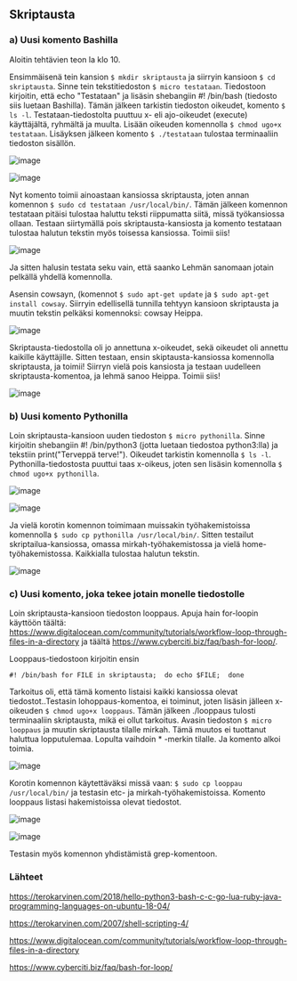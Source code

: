 ## Skriptausta

### a) Uusi komento Bashilla

Aloitin tehtävien teon la klo 10. 

Ensimmäisenä tein kansion `$ mkdir skriptausta` ja siirryin kansioon `$ cd skriptausta`. Sinne tein tekstitiedoston `$ micro testataan`. Tiedostoon kirjoitin, että echo "Testataan" ja lisäsin shebangiin #! /bin/bash (tiedosto siis luetaan Bashilla). Tämän jälkeen tarkistin tiedoston oikeudet, komento `$ ls -l`. Testataan-tiedostolta puuttuu x- eli ajo-oikeudet (execute) käyttäjältä, ryhmältä ja muulta. Lisään oikeuden komennolla `$ chmod ugo+x testataan`.  Lisäyksen jälkeen komento `$ ./testataan` tulostaa terminaaliin tiedoston sisällön. 

![image](https://user-images.githubusercontent.com/82024427/224475275-43187caa-99ba-4a42-8672-8bd2bc0c3a63.png)


![image](https://user-images.githubusercontent.com/82024427/224475215-28baa83e-a79d-4bfd-a142-3c1f643463c3.png)

Nyt komento toimii ainoastaan kansiossa skriptausta, joten annan komennon `$ sudo cd testataan /usr/local/bin/`. Tämän jälkeen komennon testataan pitäisi tulostaa haluttu teksti riippumatta siitä, missä työkansiossa ollaan. Testaan siirtymällä pois skriptausta-kansiosta ja komento testataan tulostaa halutun tekstin myös toisessa kansiossa. Toimii siis! 

![image](https://user-images.githubusercontent.com/82024427/224475713-ac0518c8-330c-45a0-84cd-21d7f854fc72.png)

Ja sitten halusin testata seku vain, että saanko Lehmän sanomaan jotain pelkällä yhdellä komennolla. 

Asensin cowsayn, (komennot `$ sudo apt-get update` ja `$ sudo apt-get install cowsay`. Siirryin edellisellä tunnilla tehtyyn kansioon skriptausta ja muutin tekstin pelkäksi komennoksi: cowsay Heippa. 

![image](https://user-images.githubusercontent.com/82024427/224475907-3aff4c44-eb5e-4e75-94ad-feef0b4b089b.png)

Skriptausta-tiedostolla oli jo annettuna x-oikeudet, sekä oikeudet oli annettu kaikille käyttäjille. Sitten testaan, ensin skiptausta-kansiossa komennolla skriptausta, ja toimii! Siirryn vielä pois kansiosta ja testaan uudelleen skriptausta-komentoa, ja lehmä sanoo Heippa. Toimii siis! 

![image](https://user-images.githubusercontent.com/82024427/224476077-2e850d0b-4f56-4d00-9578-82c006a36b00.png)

### b) Uusi komento Pythonilla

Loin skriptausta-kansioon uuden tiedoston `$ micro pythonilla`. Sinne kirjoitin shebangiin #! /bin/python3 (jotta luetaan tiedostoa python3:lla) ja tekstiin print("Terveppä terve!"). Oikeudet tarkistin komennolla `$ ls -l`. Pythonilla-tiedostosta puuttui taas x-oikeus, joten sen lisäsin komennolla `$ chmod ugo+x pythonilla`. 

![image](https://user-images.githubusercontent.com/82024427/224476843-4eadbb3b-6aa6-4380-8617-04a79c349a5e.png)

![image](https://user-images.githubusercontent.com/82024427/224476875-7e8254f9-553f-496b-906f-8683ef4e0a6c.png)

Ja vielä korotin komennon toimimaan muissakin työhakemistoissa komennolla `$ sudo cp pythonilla /usr/local/bin/`. Sitten testailut skriptailua-kansiossa, omassa mirkah-työhakemistossa ja vielä home-työhakemistossa. Kaikkialla tulostaa halutun tekstin. 

![image](https://user-images.githubusercontent.com/82024427/224477194-969e1a68-218f-45fa-83ab-22a758296d8e.png)

### c) Uusi komento, joka tekee jotain monelle tiedostolle

Loin skriptausta-kansioon tiedoston looppaus. Apuja hain for-loopin käyttöön täältä: https://www.digitalocean.com/community/tutorials/workflow-loop-through-files-in-a-directory ja täältä https://www.cyberciti.biz/faq/bash-for-loop/. 

Looppaus-tiedostoon kirjoitin ensin

`#! /bin/bash
for FILE in skriptausta; 
do echo $FILE; 
done`

Tarkoitus oli, että tämä komento listaisi kaikki kansiossa olevat tiedostot..Testasin lohoppaus-komentoa, ei toiminut, joten lisäsin jälleen x-oikeuden `$ chmod ugo+x looppaus`. Tämän jälkeen ./looppaus tulosti terminaaliin skriptausta, mikä ei ollut tarkoitus. Avasin tiedoston `$ micro looppaus` ja muutin skriptausta tilalle mirkah. Tämä muutos ei tuottanut haluttua lopputulemaa. Lopulta vaihdoin * -merkin tilalle. Ja komento alkoi toimia. 

![image](https://user-images.githubusercontent.com/82024427/224479041-4709e8dd-8cff-4109-859d-f034439c2dd7.png)

Korotin komennon käytettäväksi missä vaan: `$ sudo cp looppau /usr/local/bin/` ja testasin etc- ja mirkah-työhakemistoissa. Komento looppaus listasi hakemistoissa olevat tiedostot. 

![image](https://user-images.githubusercontent.com/82024427/224479097-8121a458-3b42-4585-8401-ce78ccbeed28.png)

![image](https://user-images.githubusercontent.com/82024427/224479129-c1292a90-0fc8-4a73-a1f6-91c25966524a.png)

Testasin myös komennon yhdistämistä grep-komentoon. 




### Lähteet

https://terokarvinen.com/2018/hello-python3-bash-c-c-go-lua-ruby-java-programming-languages-on-ubuntu-18-04/

https://terokarvinen.com/2007/shell-scripting-4/

https://www.digitalocean.com/community/tutorials/workflow-loop-through-files-in-a-directory

https://www.cyberciti.biz/faq/bash-for-loop/



